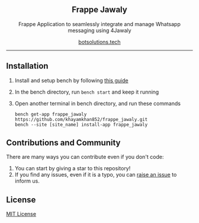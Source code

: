 <div align="center" markdown="1">
	<h2>Frappe Jawaly</h2>
	<p align="center">
	    <p>Frappe Application to seamlessly integrate and manage Whatsapp messaging using 4Jawaly</p>
	</p>
  
[botsolutions.tech](https://botsolutions.tech/)

</div>

---

## Installation

1. Install and setup bench by following [this guide](https://frappeframework.com/docs/user/en/installation)
2. In the bench directory, run `bench start` and keep it running
3. Open another terminal in bench directory, and run these commands

	```
	bench get-app frappe_jawaly https://github.com/khayamkhan852/frappe_jawaly.git
	bench --site [site_name] install-app frappe_jawaly
	```


## Contributions and Community

There are many ways you can contribute even if you don't code:

1. You can start by giving a star to this repository!
2. If you find any issues, even if it is a typo, you can [raise an issue](https://github.com/khayamkhan852/frappe_jawaly/issues/new) to inform us.

## License

[MIT License](/license.txt)
